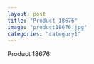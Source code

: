 ```yaml
---
layout: post
title: "Product 18676"
image: "product18676.jpg"
categories: "category1"
---
```

Product 18676
